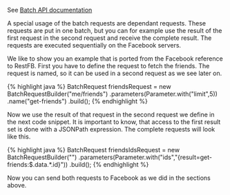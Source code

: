 See <a target="_blank" href="https://developers.facebook.com/docs/graph-api/making-multiple-requests/#operations" class="label label-primary">Batch API documentation</a>

A special usage of the batch requests are dependant requests. These requests are put in one batch, but you can for example use the result of the first request in the second request and receive the complete result. The requests are executed sequentially on the Facebook servers.

We like to show you an example that is ported from the Facebook reference to RestFB. First you have to define the request to fetch the friends. The request is named, so it can be used in a second request as we see later on.

{% highlight java %}
BatchRequest friendsRequest = new BatchRequestBuilder("me/friends")
  .parameters(Parameter.with("limit",5))
  .name("get-friends")
  .build();
{% endhighlight %}

Now we use the result of that request in the second request we define in the next code snippet. It is important to know, that access to the first result set is done with a JSONPath expression. The complete requests will look like this.

{% highlight java %}
BatchRequest friendsIdsRequest = new BatchRequestBuilder("")
  .parameters(Parameter.with("ids","{result=get-friends:$.data.*.id}"))
  .build();
{% endhighlight %}

Now you can send both requests to Facebook as we did in the sections above.